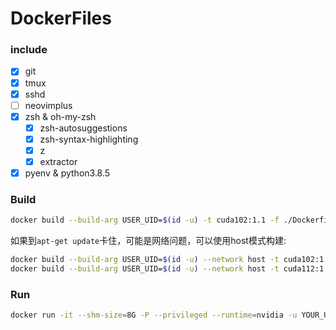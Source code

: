 # DockerFiles

### include

- [x] git
- [x] tmux
- [x] sshd
- [ ] neovimplus
- [x] zsh & oh-my-zsh
  - [x] zsh-autosuggestions
  - [x] zsh-syntax-highlighting
  - [x] z
  - [x] extractor
- [x] pyenv & python3.8.5

### Build

```sh
docker build --build-arg USER_UID=$(id -u) -t cuda102:1.1 -f ./Dockerfile-cuda102 .
```

如果到`apt-get update`卡住，可能是网络问题，可以使用host模式构建:

```sh
docker build --build-arg USER_UID=$(id -u) --network host -t cuda102:1.2 -f ./Dockerfile-cuda102 .
docker build --build-arg USER_UID=$(id -u) --network host -t cuda112:1.0 -f ./Dockerfile-cuda112 .
```

### Run

```sh
docker run -it --shm-size=8G -P --privileged --runtime=nvidia -u YOUR_UID --name "NAME" -v PATH_LOCAL:PATH_DOCKER cuda102:1.1 /bin/zsh
```
